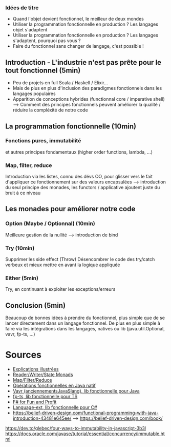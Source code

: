 ### Idées de titre 
* Quand l'objet devient fonctionnel, le meilleur de deux mondes
* Utiliser la programmation fonctionnelle en production ? Les langages objet s'adaptent
* Utiliser la programmation fonctionnelle en production ? Les langages s'adaptent, pourquoi pas vous ?
* Faire du fonctionnel sans changer de langage, c'est possible !

## Introduction - L'industrie n'est pas prête pour le tout fonctionnel (5min)
* Peu de projets en full Scala / Haskell / Elixir...
* Mais de plus en plus d'inclusion des paradigmes fonctionnels dans les langages populaires
* Apparition de conceptions hybrides (functionnal core / imperative shell)
--> Comment des principes fonctionnels peuvent améliorer la qualité / réduire la compléxité de notre code

## La programmation fonctionnelle (10min)
### Fonctions pures, immutabilité
et autres principes fondamentaux (higher order functions, lambda, ...)
### Map, filter, reduce
Introduction via les listes, connu des dévs OO, pour glisser vers le fait d'appliquer ce fonctionnement sur des valeurs encapsulées --> introduction du seul principe des monades, les functors / applicative ajoutent juste du bruit à ce niveau

## Les monades pour améliorer notre code
### Option (Maybe / Optionnal) (10min)
Meilleure gestion de la nullité
--> introduction de bind

### Try (10min)
Supprimer les side effect (Throw)
Désencombrer le code des try/catch verbeux et mieux mettre en avant la logique appliquée

### Either (5min)
Try, en continuant à exploiter les exceptions/erreurs

## Conclusion (5min)
Beaucoup de bonnes idées à prendre du fonctionnel, plus simple que de se lancer directement dans un langage fonctionnel.
De plus en plus simple à faire via les intégrations dans les langages, natives ou lib (java.util.Optional, vavr, fp-ts, ...)


# Sources
* [Explications illustrées ](https://adit.io/posts/2013-04-17-functors,_applicatives,_and_monads_in_pictures.html)
* [Reader/Writer/State Monads](https://adit.io/posts/2013-06-10-three-useful-monads.html)
* [Map/Filter/Reduce](https://web.mit.edu/6.005/www/fa15/classes/25-map-filter-reduce/#summary)
* [Opérations fonctionnelles en Java natif](https://adit.io/posts/2013-06-10-three-useful-monads.html)
* [Vavr (anciennementsJavaSlang), lib fonctionnelle pour Java](https://www.vavr.io/)
* [fp-ts, lib fonctionnelle pour TS](https://gcanti.github.io/fp-ts/)
* [F# for Fun and Profit](https://fsharpforfunandprofit.com/)
* [Language-ext, lib fonctionnelle pour C#](https://yoan-thirion.gitbook.io/knowledge-base/software-craftsmanship/functional-programming-made-easy-in-c-with-language-ext)
* https://belief-driven-design.com/functional-programming-with-java-introduction-43481e645ee/ --> https://belief-driven-design.com/book/


https://dev.to/glebec/four-ways-to-immutability-in-javascript-3b3l
https://docs.oracle.com/javase/tutorial/essential/concurrency/immutable.html
